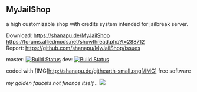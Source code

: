 ## MyJailShop
  
  a high customizable shop with credits system intended for jailbreak server.
  
Download: https://shanapu.de/MyJailShop  
https://forums.alliedmods.net/showthread.php?t=288712  
Report: https://github.com/shanapu/MyJailShop/issues  
  
master: [![Build Status](https://img.shields.io/travis/shanapu/MyJailShop/master.svg?style=flat-square)](https://travis-ci.org/shanapu/MyJailShop?branch=master)  dev: [![Build Status](https://img.shields.io/travis/shanapu/MyJailShop/dev.svg?style=flat-square)](https://travis-ci.org/shanapu/MyJailShop?branch=dev)  
  
  
  
coded with [IMG]http://shanapu.de/githearth-small.png[/IMG] free software
  
*my golden faucets not finance itself...* [ ![](http://shanapu.de/donate.gif)](https://www.paypal.com/cgi-bin/webscr?cmd=_s-xclick&hosted_button_id=QT8TVRSYWP53J)




